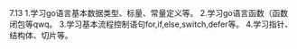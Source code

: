 7.13
1.学习go语言基本数据类型、标量、常量定义等。
2.学习go语言函数（函数闭包等qwq。
3.学习基本流程控制语句for,if,else,switch,defer等。
4.学习指针、结构体、切片等。